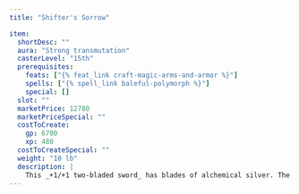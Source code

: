 ```yaml
---
title: "Shifter's Sorrow"

item:
  shortDesc: ""
  aura: "Strong transmutation"
  casterLevel: "15th"
  prerequisites:
    feats: ["{% feat_link craft-magic-arms-and-armor %}"]
    spells: ["{% spell_link baleful-polymorph %}"]
    special: []
  slot: ""
  marketPrice: 12780
  marketPriceSpecial: ""
  costToCreate:
    gp: 6780
    xp: 480
  costToCreateSpecial: ""
  weight: "10 lb"
  description: |
    This _+1/+1 two-bladed sword_ has blades of alchemical silver. The weapon deals an extra {% die_roll 2 6 0 %} points of damage against any creature with the shapechanger subtype. When a shapechanger or a creature in an alternate form (such as a druid using wild shape) is struck by the weapon, it must make a DC 15 Will save or return to its natural form.
---
```

